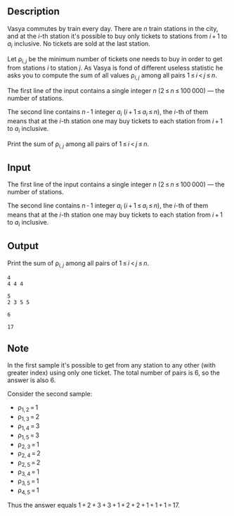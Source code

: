 ## Description

<div><p>Vasya commutes by train every day. There are <span class="tex-span"><i>n</i></span> train stations in the city, and at the <span class="tex-span"><i>i</i></span>-th station it's possible to buy only tickets to stations from <span class="tex-span"><i>i</i> + 1</span> to <span class="tex-span"><i>a</i><sub class="lower-index"><i>i</i></sub></span> inclusive. No tickets are sold at the last station.</p><p>Let <span class="tex-span">ρ<sub class="lower-index"><i>i</i>, <i>j</i></sub></span> be the minimum number of tickets one needs to buy in order to get from stations <span class="tex-span"><i>i</i></span> to station <span class="tex-span"><i>j</i></span>. As Vasya is fond of different useless statistic he asks you to compute the sum of all values <span class="tex-span">ρ<sub class="lower-index"><i>i</i>, <i>j</i></sub></span> among all pairs <span class="tex-span">1 ≤ <i>i</i> &lt; <i>j</i> ≤ <i>n</i></span>.</p></div><div class="input-specification"><p>The first line of the input contains a single integer <span class="tex-span"><i>n</i></span> (<span class="tex-span">2 ≤ <i>n</i> ≤ 100 000</span>)&nbsp;— the number of stations.</p><p>The second line contains <span class="tex-span"><i>n</i> - 1</span> integer <span class="tex-span"><i>a</i><sub class="lower-index"><i>i</i></sub></span> (<span class="tex-span"><i>i</i> + 1 ≤ <i>a</i><sub class="lower-index"><i>i</i></sub> ≤ <i>n</i></span>), the <span class="tex-span"><i>i</i></span>-th of them means that at the <span class="tex-span"><i>i</i></span>-th station one may buy tickets to each station from <span class="tex-span"><i>i</i> + 1</span> to <span class="tex-span"><i>a</i><sub class="lower-index"><i>i</i></sub></span> inclusive.</p></div><div class="output-specification"><p>Print the sum of <span class="tex-span">ρ<sub class="lower-index"><i>i</i>, <i>j</i></sub></span> among all pairs of <span class="tex-span">1 ≤ <i>i</i> &lt; <i>j</i> ≤ <i>n</i></span>.</p></div>

## Input

<p>The first line of the input contains a single integer <span class="tex-span"><i>n</i></span> (<span class="tex-span">2 ≤ <i>n</i> ≤ 100 000</span>)&nbsp;— the number of stations.</p><p>The second line contains <span class="tex-span"><i>n</i> - 1</span> integer <span class="tex-span"><i>a</i><sub class="lower-index"><i>i</i></sub></span> (<span class="tex-span"><i>i</i> + 1 ≤ <i>a</i><sub class="lower-index"><i>i</i></sub> ≤ <i>n</i></span>), the <span class="tex-span"><i>i</i></span>-th of them means that at the <span class="tex-span"><i>i</i></span>-th station one may buy tickets to each station from <span class="tex-span"><i>i</i> + 1</span> to <span class="tex-span"><i>a</i><sub class="lower-index"><i>i</i></sub></span> inclusive.</p>

## Output

<p>Print the sum of <span class="tex-span">ρ<sub class="lower-index"><i>i</i>, <i>j</i></sub></span> among all pairs of <span class="tex-span">1 ≤ <i>i</i> &lt; <i>j</i> ≤ <i>n</i></span>.</p>





```input1
4
4 4 4

```




```input2
5
2 3 5 5

```




```output1
6

```




```output2
17

```



## Note

<p>In the first sample it's possible to get from any station to any other (with greater index) using only one ticket. The total number of pairs is <span class="tex-span">6</span>, so the answer is also <span class="tex-span">6</span>.</p><p>Consider the second sample: </p><ul> <li> <span class="tex-span">ρ<sub class="lower-index">1, 2</sub> = 1</span> </li><li> <span class="tex-span">ρ<sub class="lower-index">1, 3</sub> = 2</span> </li><li> <span class="tex-span">ρ<sub class="lower-index">1, 4</sub> = 3</span> </li><li> <span class="tex-span">ρ<sub class="lower-index">1, 5</sub> = 3</span> </li><li> <span class="tex-span">ρ<sub class="lower-index">2, 3</sub> = 1</span> </li><li> <span class="tex-span">ρ<sub class="lower-index">2, 4</sub> = 2</span> </li><li> <span class="tex-span">ρ<sub class="lower-index">2, 5</sub> = 2</span> </li><li> <span class="tex-span">ρ<sub class="lower-index">3, 4</sub> = 1</span> </li><li> <span class="tex-span">ρ<sub class="lower-index">3, 5</sub> = 1</span> </li><li> <span class="tex-span">ρ<sub class="lower-index">4, 5</sub> = 1</span> </li></ul><p>Thus the answer equals <span class="tex-span">1 + 2 + 3 + 3 + 1 + 2 + 2 + 1 + 1 + 1 = 17</span>.</p>
